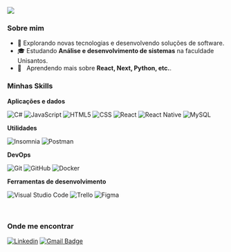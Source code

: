 ![](https://komarev.com/ghpvc/?username=iuricode&color=006bed)

<h3>Sobre mim</h3>

- 🤔 Explorando novas tecnologias e desenvolvendo soluções de software.
- 🎓 Estudando **Análise e desenvolvimento de sistemas** na faculdade Unisantos.
- 🌱 &nbsp; Aprendendo mais sobre **React, Next, Python, etc.**.

<h3>Minhas Skills</h3>

**Aplicações e dados**

![C#](https://img.shields.io/badge/-Csharp-333333?style=flat&logo=C%2B%2B&logoColor=00599C)
![JavaScript](https://img.shields.io/badge/-JavaScript-333333?style=flat&logo=javascript)
![HTML5](https://img.shields.io/badge/-HTML5-333333?style=flat&logo=HTML5)
![CSS](https://img.shields.io/badge/-CSS-333333?style=flat&logo=CSS3&logoColor=1572B6)
![React](https://img.shields.io/badge/-React-333333?style=flat&logo=react)
![React Native](https://img.shields.io/badge/-React%20Native-333333?style=flat&logo=react)
![MySQL](https://img.shields.io/badge/-MySQL-333333?style=flat&logo=mysql)

**Utilidades**

![Insomnia](https://img.shields.io/badge/-Insomnia-333333?style=flat&logo=insomnia)
![Postman](https://img.shields.io/badge/-Postman-333333?style=flat&logo=postman)

**DevOps**

![Git](https://img.shields.io/badge/-Git-333333?style=flat&logo=git)
![GitHub](https://img.shields.io/badge/-GitHub-333333?style=flat&logo=github)
![Docker](https://img.shields.io/badge/-Docker-333333?style=flat&logo=docker)

**Ferramentas de desenvolvimento**

![Visual Studio Code](https://img.shields.io/badge/-Visual%20Studio%20Code-333333?style=flat&logo=visual-studio-code&logoColor=007ACC)
![Trello](https://img.shields.io/badge/-Trello-333333?style=flat&logo=trello&logoColor=007ACC)
![Figma](https://img.shields.io/badge/-Figma-333333?style=flat&logo=figma&logoColor=007ACC)

<br/>

<h3>Onde me encontrar</h3>

[![Linkedin](https://img.shields.io/badge/-username-blue?style=flat-square&logo=Linkedin&logoColor=white&link=https://www.linkedin.com/in/leticiaboza/)](https://www.linkedin.com/in/leticiaboza/)
[![Gmail Badge](https://img.shields.io/badge/-devleticiaboza@gmail.com-006bed?style=flat-square&logo=Gmail&logoColor=white&link=mailto:devleticiaboza@gmail.com)](mailto:devleticiaboza@gmail.com)
